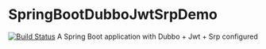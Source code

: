 # SpringBootDubboJwtSrpDemo

[![Build Status](https://travis-ci.com/Librazy/SpringBootDubboJwtSrpDemo.svg?branch=master)](https://travis-ci.com/Librazy/SpringBootDubboJwtSrpDemo)
A Spring Boot application with Dubbo + Jwt + Srp configured
